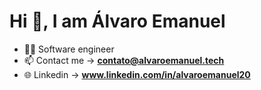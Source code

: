 <h1>Hi 👋, I am Álvaro Emanuel</h1>

- 👨‍💻 Software engineer 
- 📫 Contact me -> **contato@alvaroemanuel.tech**
- 🌐 Linkedin -> **www.linkedin.com/in/alvaroemanuel20**

